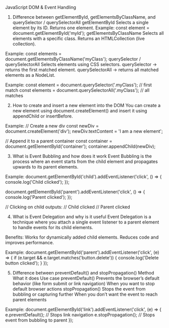 JavaScript DOM & Event Handling

1. Difference between getElementById, getElementsByClassName, and querySelector / querySelectorAll
getElementById
Selects a single element by its ID.
Returns one element.
Example:
const element = document.getElementById('myId');
getElementsByClassName
Selects all elements with a specific class.
Returns an HTMLCollection (live collection).

Example:
const elements = document.getElementsByClassName('myClass');
querySelector / querySelectorAll
Selects elements using CSS selectors.
querySelector → returns the first matched element.
querySelectorAll → returns all matched elements as a NodeList.

Example:
const element = document.querySelector('.myClass'); // first match
const elements = document.querySelectorAll('.myClass'); // all matches

2. How to create and insert a new element into the DOM
You can create a new element using document.createElement() and insert it using appendChild or insertBefore.

Example:
// Create a new div
const newDiv = document.createElement('div');
newDiv.textContent = 'I am a new element';

// Append it to a parent container
const container = document.getElementById('container');
container.appendChild(newDiv);

3. What is Event Bubbling and how does it work
Event Bubbling is the process where an event starts from the child element and propagates upwards to its parent elements.

Example:
document.getElementById('child').addEventListener('click', () => {
console.log('Child clicked');
});

document.getElementById('parent').addEventListener('click', () => {
console.log('Parent clicked');
});

// Clicking on child outputs:
// Child clicked
// Parent clicked

4. What is Event Delegation and why is it useful
Event Delegation is a technique where you attach a single event listener to a parent element to handle events for its child elements.

Benefits:
Works for dynamically added child elements.
Reduces code and improves performance.

Example:
document.getElementById('parent').addEventListener('click', (e) => {
if (e.target && e.target.matches('button.delete')) {
console.log('Delete button clicked');
}
});

5. Difference between preventDefault() and stopPropagation()
   Method What it does Use case
   preventDefault() Prevents the browser’s default behavior (like form submit or link navigation) When you want to stop default browser actions
   stopPropagation() Stops the event from bubbling or capturing further When you don’t want the event to reach parent elements

Example:
document.getElementById('link').addEventListener('click', (e) => {
e.preventDefault(); // Stops link navigation
e.stopPropagation(); // Stops event from bubbling to parent
});
